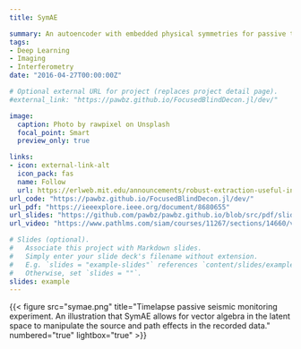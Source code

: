 ```yaml
---
title: SymAE

summary: An autoencoder with embedded physical symmetries for passive time-lapse monitoring.
tags:
- Deep Learning 
- Imaging
- Interferometry
date: "2016-04-27T00:00:00Z"

# Optional external URL for project (replaces project detail page).
#external_link: "https://pawbz.github.io/FocusedBlindDecon.jl/dev/"

image:
  caption: Photo by rawpixel on Unsplash
  focal_point: Smart
  preview_only: true

links:
- icon: external-link-alt
  icon_pack: fas
  name: Follow
  url: https://erlweb.mit.edu/announcements/robust-extraction-useful-information-seismic-measurements
url_code: "https://pawbz.github.io/FocusedBlindDecon.jl/dev/"
url_pdf: "https://ieeexplore.ieee.org/document/8680655"
url_slides: "https://github.com/pawbz/pawbz.github.io/blob/src/pdf/slides/Pawan_FBD_slides_SEGAM.pdf"
url_video: "https://www.pathlms.com/siam/courses/11267/sections/14660/video_presentations/128895"

# Slides (optional).
#   Associate this project with Markdown slides.
#   Simply enter your slide deck's filename without extension.
#   E.g. `slides = "example-slides"` references `content/slides/example-slides.md`.
#   Otherwise, set `slides = ""`.
slides: example
---
```


{{< figure src="symae.png" title="Timelapse passive seismic monitoring experiment. An illustration that SymAE allows for vector algebra in the latent space to manipulate the source and path effects in the recorded data." numbered="true" lightbox="true" >}}


